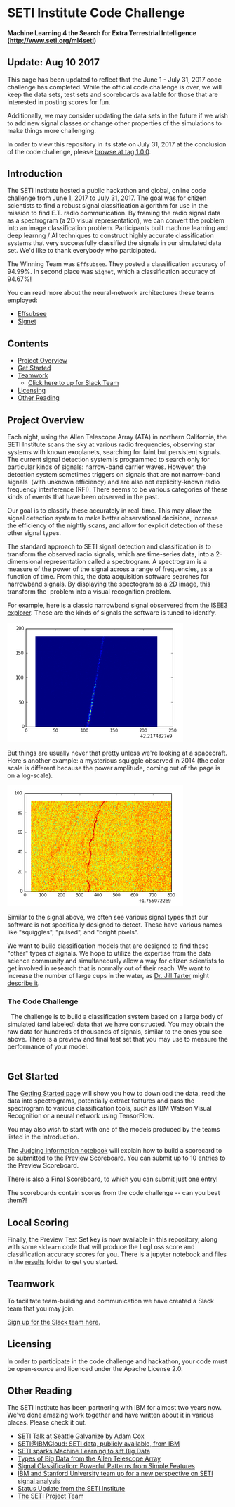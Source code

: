 # SETI Institute Code Challenge
#### Machine Learning 4 the Search for Extra Terrestrial Intelligence (http://www.seti.org/ml4seti)


## Update: Aug 10 2017

This page has been updated to reflect that the June 1 - July 31, 2017 code challenge has completed. While the 
official code challenge is over, we will keep the data sets, test sets and scoreboards available for
those that are interested in posting scores for fun.  

Additionally, we may consider updating the data sets in the future if we wish to add new signal classes or change
other properties of the simulations to make things more challenging. 

In order to view this repository in its state on July 31, 2017 at the conclusion of the code challenge, please [browse at tag 1.0.0](https://github.com/setiQuest/ML4SETI/tree/1.0.0).


## Introduction 

The SETI Institute hosted a public hackathon and global, online code challenge from June 1, 2017 to July 31, 2017. The goal was for citizen scientists to find a robust signal classification algorithm for use in the mission to find E.T. radio communication. By framing the radio signal data as a spectrogram (a 2D visual representation), we can convert the problem into an image classification problem.  Participants built machine learning and deep learnng / AI techniques to construct highly accurate classification systems that very successfully classified the signals in our simulated data set. We'd like to thank everybody who participated. 

The Winning Team was `Effsubsee`. They posted a classification accuracy of 94.99%. In second place was `Signet`, which a classification accuracy of 94.67%!

You can read more about the neural-network architectures these teams employed:

  * [Effsubsee](https://github.com/sgrvinod/ml4seti-Effsubsee)
  * [Signet](https://github.com/sagelywizard/ml4seti)


## Contents

  * [Project Overview](#project-overview)
  * [Get Started](#get-started)
  * [Teamwork](#teamwork)
      * [Click here to up for Slack Team](https://ml4seti.mybluemix.net)
  * [Licensing](#licensing)
  * [Other Reading](#other-reading)


## Project Overview

Each night, using the Allen Telescope Array (ATA) in northern California, the SETI Institute scans the sky at 
various radio frequencies, observing star systems with known exoplanets, searching for faint but persistent signals. 
The current signal detection system is programmed to search only for particular kinds of signals: narrow-band 
carrier waves. However, the detection system sometimes triggers on signals that are not narrow-band signals 
(with unknown efficiency) and are also not explicitly-known radio frequency interference (RFI). 
There seems to be various categories of these kinds of events that have been observed in the past. 

Our goal is to classify these accurately in 
real-time. This may allow the signal detection system to make better observational decisions, 
increase the efficiency of the nightly scans, and allow for explicit detection of these other signal types. 

The standard approach to SETI signal detection and classification is to transform the observed radio signals, which
are time-series data, into a 
2-dimensional representation called a spectrogram. A spectrogram is a measure of the power of the signal across 
a range of frequencies, as a function of time. From this, the data acquisition software searches for narrowband signals. 
By displaying the spectogram as a 2D image, this transform the 
problem into a visual recognition problem. 

For example, here is a classic narrowband signal observered from the 
[ISEE3 explorer](https://en.wikipedia.org/wiki/International_Cometary_Explorer). These are the kinds of
signals the software is tuned to identify.


![ISEE3 Narrow Band Signal](img/isee3.png "ISEE3 Narrow Band Signal")


But things are usually never that pretty unless we're looking at a spacecraft. Here's another example: 
a mysterious squiggle observed in 2014 (the color scale is different because the power amplitude, coming out of the
page is on a log-scale). 


![Mystery Signal](img/mystery_squiggle.png "Mystery Signal")
 

Similar to the signal above, we often see various signal types that our software is not specifically 
designed to detect. These have various names like "squiggles", "pulsed", and 
"bright pixels".

We want to build classification models that are designed to find these "other" types of signals. 
We hope to utilize the expertise from the data science community and simultaneously allow a way for 
citizen scientists to get involved in research that is normally out of their reach.  We want to increase the number of large cups in the water, as [Dr. Jill Tarter](http://www.seti.org/users/jill-tarter) might [describe it](https://www.ted.com/talks/jill_tarter_s_call_to_join_the_seti_search). 


### The Code Challenge
 
The challenge is to build a classification system based on a large body of simulated (and labeled)
data that we have constructed. You may obtain the raw data for hundreds of thousands of signals, 
similar to the ones you see above. There is a preview and final test set that you may use to measure the performance of your model.  
 

## Get Started

The [Getting Started page](https://github.com/setiQuest/ML4SETI/blob/master/GettingStarted.md) will show you how to download the data, read the data into spectrograms, potentially extract features and pass the spectrogram to various classification tools, such as IBM Watson Visual Recognition or 
a neural network using TensorFlow. 

You may also wish to start with one of the models produced by the teams listed in the Introduction.

The [Judging Information notebook](https://github.com/setiQuest/ML4SETI/blob/master/Judging_Criteria.ipynb) will explain how to build a scorecard to be submitted to the Preview Scoreboard. You can submit up to 10 entries to the Preview Scoreboard.  

There is also a Final Scoreboard, to which you can submit just one entry!  

The scoreboards contain scores from the code challenge -- can you beat them?!

## Local Scoring

Finally, the Preview Test Set key is now available in this repository, along with some `sklearn` code that will
produce the LogLoss score and classification accuracy scores for you. There is a jupyter notebook and files in the [results](results/) folder to get you started. 

## Teamwork

To facilitate team-building and communication we have created a Slack team that you may join.  

[Sign up for the Slack team here.](https://ml4seti.mybluemix.net)


## Licensing

In order to participate in the code challenge and hackathon, your code must be open-source and licenced under 
the Apache License 2.0. 



## Other Reading

The SETI Institute has been partnering with IBM for almost two years now. We've done amazing work together and 
have written about it in various places. Please check it out.

  * [SETI Talk at Seattle Galvanize by Adam Cox](img/SEA_Galvanize.pdf)
  * [SETI@IBMCloud: SETI data, publicly available, from IBM](https://developer.ibm.com/clouddataservicesold/2016/09/29/seti-data-on-ibm-cloud/)
  * [SETI sparks Machine Learning to sift Big Data](http://blog.ibmjstart.net/2015/07/14/seti-sparks-machine-learning-to-sift-big-data/)
  * [Types of Big Data from the Allen Telescope Array](http://blog.ibmjstart.net/2015/08/06/types-of-bigdata-from-the-allen-telescope-array/)
  * [Signal Classification: Powerful Patterns from Simple Features](http://blog.ibmjstart.net/2015/11/10/signal-classification-powerful-patterns-from-simple-features/)
  * [IBM and Stanford University team up for a new perspective on SETI signal analysis](http://blog.ibmjstart.net/2016/06/29/ibm-stanford-university-team-new-perspective-seti-signal-analytics/)
  * [Status Update from the SETI Institute](https://developer.ibm.com/clouddataservicesold/2016/03/07/status-update-from-the-seti-institute/)
  * [The SETI Project Team](http://blog.ibmjstart.net/2016/10/25/draft-seti-project-team/)

